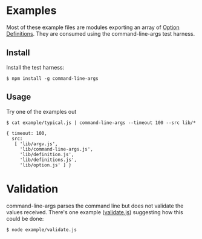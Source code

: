 # Examples
Most of these example files are modules exporting an array of [Option Definitions](https://github.com/75lb/command-line-args#optiondefinition-). They are consumed using the command-line-args test harness.

## Install
Install the test harness:

```
$ npm install -g command-line-args
```

## Usage
Try one of the examples out

```
$ cat example/typical.js | command-line-args --timeout 100 --src lib/*

{ timeout: 100,
  src:
   [ 'lib/argv.js',
     'lib/command-line-args.js',
     'lib/definition.js',
     'lib/definitions.js',
     'lib/option.js' ] }
```

# Validation
command-line-args parses the command line but does not validate the values received. There's one example ([validate.js](https://github.com/75lb/command-line-args/blob/master/example/validate.js)) suggesting how this could be done:

```
$ node example/validate.js
```
